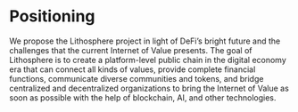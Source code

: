 # Positioning

We propose the Lithosphere project in light of DeFi’s bright future and the challenges that the current Internet of Value presents. The goal of Lithosphere is to create a platform-level public chain in the digital economy era that can connect all kinds of values, provide complete financial functions, communicate diverse communities and tokens, and bridge centralized and decentralized organizations to bring the Internet of Value as soon as possible with the help of blockchain, AI, and other technologies.
